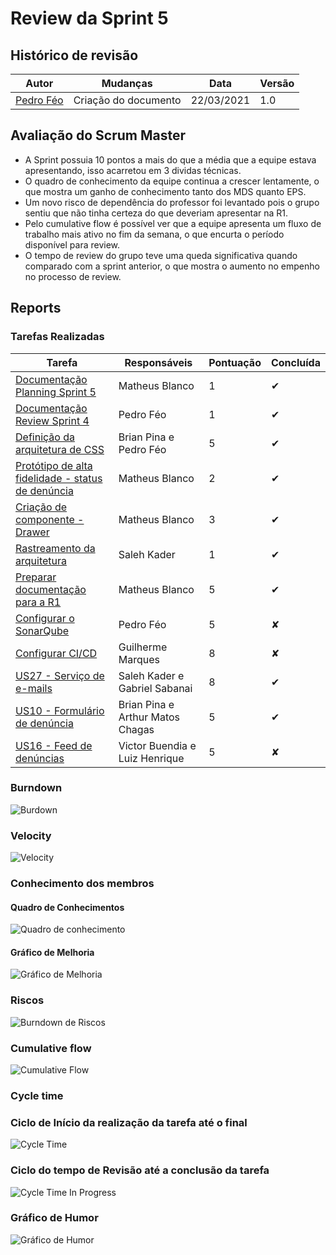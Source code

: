 # Review da Sprint 5

## Histórico de revisão

| Autor                                | Mudanças             | Data       | Versão |
| ------------------------------------ | -------------------- | ---------- | ------ |
| [Pedro Féo](https://github.com/phe0) | Criação do documento | 22/03/2021 | 1.0    |

## Avaliação do Scrum Master

- A Sprint possuia 10 pontos a mais do que a média que a equipe estava apresentando, isso acarretou em 3 dividas técnicas.
- O quadro de conhecimento da equipe continua a crescer lentamente, o que mostra um ganho de conhecimento tanto dos MDS quanto EPS.
- Um novo risco de dependência do professor foi levantado pois o grupo sentiu que não tinha certeza do que deveriam apresentar na R1.
- Pelo cumulative flow é possível ver que a equipe apresenta um fluxo de trabalho mais ativo no fim da semana, o que encurta o período disponível para review.
- O tempo de review do grupo teve uma queda significativa quando comparado com a sprint anterior, o que mostra o aumento no empenho no processo de review.

## Reports

### Tarefas Realizadas

| Tarefa                                                                                                       | Responsáveis                     | Pontuação | Concluída |
| ------------------------------------------------------------------------------------------------------------ | -------------------------------- | --------- | --------- |
| [Documentação Planning Sprint 5](https://github.com/fga-eps-mds/EPS-2020-2-G2/issues/105)                    | Matheus Blanco                   | 1         | ✔         |
| [Documentação Review Sprint 4](https://github.com/fga-eps-mds/EPS-2020-2-G2/issues/104)                      | Pedro Féo                        | 1         | ✔         |
| [Definição da arquitetura de CSS](https://github.com/fga-eps-mds/EPS-2020-2-G2/issues/103)                   | Brian Pina e Pedro Féo           | 5         | ✔         |
| [Protótipo de alta fidelidade - status de denúncia](https://github.com/fga-eps-mds/EPS-2020-2-G2/issues/102) | Matheus Blanco                   | 2         | ✔         |
| [Criação de componente - Drawer](https://github.com/fga-eps-mds/EPS-2020-2-G2/issues/101)                    | Matheus Blanco                   | 3         | ✔         |
| [Rastreamento da arquitetura](https://github.com/fga-eps-mds/EPS-2020-2-G2/issues/100)                       | Saleh Kader                      | 1         | ✔         |
| [Preparar documentação para a R1](https://github.com/fga-eps-mds/EPS-2020-2-G2/issues/99)                    | Matheus Blanco                   | 5         | ✔         |
| [Configurar o SonarQube](https://github.com/fga-eps-mds/EPS-2020-2-G2/issues/98)                             | Pedro Féo                        | 5         | ✘         |
| [Configurar CI/CD](https://github.com/fga-eps-mds/EPS-2020-2-G2/issues/97)                                   | Guilherme Marques                | 8         | ✘         |
| [US27 - Serviço de e-mails](https://github.com/fga-eps-mds/EPS-2020-2-G2/issues/94)                          | Saleh Kader e Gabriel Sabanai    | 8         | ✔         |
| [US10 - Formulário de denúncia](https://github.com/fga-eps-mds/EPS-2020-2-G2/issues/93)                      | Brian Pina e Arthur Matos Chagas | 5         | ✔         |
| [US16 - Feed de denúncias](https://github.com/fga-eps-mds/EPS-2020-2-G2/issues/88)                           | Victor Buendia e Luiz Henrique   | 5         | ✘         |

### Burndown

![Burdown](../../assets/img/sprints/5/burndown.png)

### Velocity

![Velocity](../../assets/img/sprints/5/velocity.png)

### Conhecimento dos membros

#### Quadro de Conhecimentos

![Quadro de conhecimento](../../assets/img/sprints/5/conhecimento.png)

#### Gráfico de Melhoria

![Gráfico de Melhoria](../../assets/img/sprints/5/conhecimentoGraphic.png)

### Riscos

![Burndown de Riscos](../../assets/img/sprints/5/risk.png)

### Cumulative flow

![Cumulative Flow](../../assets/img/sprints/5/cumulativeFlow.png)

### Cycle time

### Ciclo de Início da realização da tarefa até o final

![Cycle Time](../../assets/img/sprints/5/cycleTime.png)

### Ciclo do tempo de Revisão até a conclusão da tarefa

![Cycle Time In Progress](../../assets/img/sprints/5/cycleTimeReview.png)

### Gráfico de Humor

![Gráfico de Humor](../../assets/img/sprints/5/humor.png)
